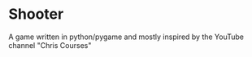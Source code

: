 # Shooter
A game written in python/pygame and mostly inspired by the YouTube channel "Chris Courses"

